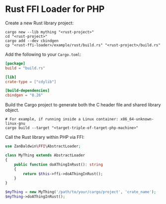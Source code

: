 # Rust FFI Loader for PHP

Create a new Rust library project:

```shell
cargo new --lib mything "<rust-project>"
cd "<rust-project>"
cargo add --dev cbindgen
cp "<rust-ffi-loader>/example/rust/build.rs" "<rust-project>/build.rs"
```

Add the following to your `Cargo.toml`:

```toml
[package]
build = "build.rs"

[lib]
crate-type = ["cdylib"]

[build-dependencies]
cbindgen = "0.26"
```

Build the Cargo project to generate both the C header file and shared library object.

```shell
# For example, if running inside a Linux container: x86_64-unknown-linux-gnu
cargo build --target "<target-triple-of-target-php-machine>"
```

Call the Rust library within PHP via FFI:

```php
use ZanBaldwin\FFI\AbstractLoader;

class MyThing extends AbstractLoader
{
    public function doAThingInRust(): string
    {
        return $this->ffi->doAThingInRust();
    }
}

$myThing = new MyThing('/path/to/your/cargo/project', 'crate_name');
$myThing->doAThingInRust();
```
